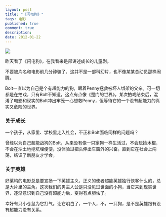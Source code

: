 ```yaml
---
layout: post
title: "《闪电狗》"
tags: 电影
published: true
comment: true
description: 
date: 2012-01-22
---
```


<a class="imglink" href="http://movie.douban.com/subject/1793912/" target="_blank"><img src="http://img3.douban.com/mpic/s3276635.jpg" /></a>

昨天看了《闪电狗》，在我看来是部讲述成长的儿童剧。

不要被片名和电影前几分钟骗了，这并不是一部科幻片，也不像某某总动员那样闹腾。

Bolt一直以为自己是个有超能力的狗，跟着Penny拯救被坏人绑架的父亲。可一切都是在拍戏，只有Bolt不知道，这点有点像《楚门的世界》。某次拍戏结束后，混淆了电影和现实的Bolt冲出牢笼一心想救Penny，但等待它的一个没有超能力的真实又危险的世界。

### 关于成长 ###
一个孩子，从家里、学校里走入社会，不正和Bolt面临同样的问题吗？

曾经以为自己超能战狗的Bolt，从来没有像一只家狗一样生活过，不会玩捡木棍，不会在沙土地挖坑埋便便，没体验过把头伸出车窗外的兴奋。直到它在社会上闯荡，结识了新朋友才学会。

### 关于英雄 ###
好莱坞的电影总是要宣扬一下英雄主义，正义的使者超能英雄独行侠客什么的，总是大片里的主角。这次我们的男主人公是只没见过世面的小狗，当它来到现实世界，逐渐意识到自己没有超能力后，变得有点胆怯了。

幸好有只小仓鼠为它打气，让它明白了，一个人，不，一只狗，是不是英雄跟有没有超能力没有关系。